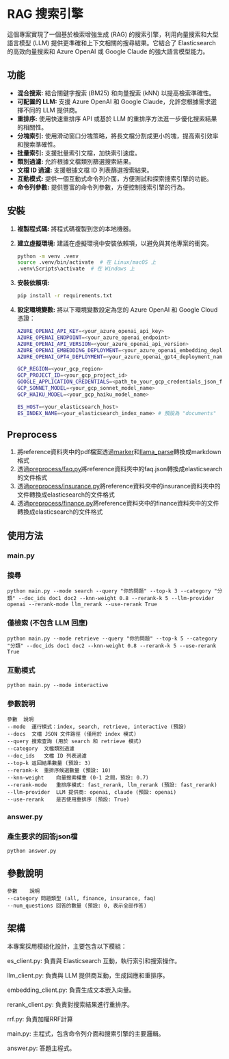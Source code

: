 # RAG 搜索引擎

這個專案實現了一個基於檢索增強生成 (RAG) 的搜索引擎，利用向量搜索和大型語言模型 (LLM) 提供更準確和上下文相關的搜尋結果。它結合了 Elasticsearch 的高效向量搜索和 Azure OpenAI 或 Google Claude 的強大語言模型能力。

## 功能

* **混合搜索:** 結合關鍵字搜索 (BM25) 和向量搜索 (kNN) 以提高檢索準確性。
* **可配置的 LLM:** 支援 Azure OpenAI 和 Google Claude，允許您根據需求選擇不同的 LLM 提供商。
* **重排序:** 使用快速重排序 API 或基於 LLM 的重排序方法進一步優化搜索結果的相關性。
* **分塊索引:** 使用滑动窗口分塊策略，將長文檔分割成更小的塊，提高索引效率和搜索準確性。
* **批量索引:** 支援批量索引文檔，加快索引速度。
* **類別過濾:** 允許根據文檔類別篩選搜索結果。
* **文檔 ID 過濾:** 支援根據文檔 ID 列表篩選搜索結果。
* **互動模式:** 提供一個互動式命令列介面，方便測試和探索搜索引擎的功能。
* **命令列參數:** 提供豐富的命令列參數，方便控制搜索引擎的行為。


## 安裝

1.  **複製程式碼:** 將程式碼複製到您的本地機器。
2.  **建立虛擬環境:** 建議在虛擬環境中安裝依賴項，以避免與其他專案的衝突。

    ```bash
    python -m venv .venv
    source .venv/bin/activate  # 在 Linux/macOS 上
    .venv\Scripts\activate  # 在 Windows 上
    ```
3.  **安裝依賴項:**

    ```bash
    pip install -r requirements.txt
    ```

4.  **設定環境變數:** 將以下環境變數設定為您的 Azure OpenAI 和 Google Cloud  憑證：

    ```bash
    AZURE_OPENAI_API_KEY=<your_azure_openai_api_key>
    AZURE_OPENAI_ENDPOINT=<your_azure_openai_endpoint>
    AZURE_OPENAI_API_VERSION=<your_azure_openai_api_version>
    AZURE_OPENAI_EMBEDDING_DEPLOYMENT=<your_azure_openai_embedding_deployment_name>
    AZURE_OPENAI_GPT4_DEPLOYMENT=<your_azure_openai_gpt4_deployment_name>

    GCP_REGION=<your_gcp_region>
    GCP_PROJECT_ID=<your_gcp_project_id>
    GOOGLE_APPLICATION_CREDENTIALS=<path_to_your_gcp_credentials_json_file>
    GCP_SONNET_MODEL=<your_gcp_sonnet_model_name>
    GCP_HAIKU_MODEL=<your_gcp_haiku_model_name>

    ES_HOST=<your_elasticsearch_host> 
    ES_INDEX_NAME=<your_elasticsearch_index_name> # 預設為 "documents"
    ```

## Preprocess

1. 將reference資料夾中的pdf檔案透過[marker](https://github.com/VikParuchuri/marker)和[llama_parse](https://github.com/run-llama/llama_parse)轉換成markdown格式
2. 透過[preprocess/faq.py](./preprocess/faq.py)將reference資料夾中的faq.json轉換成elasticsearch的文件格式
3. 透過[preprocess/insurance.py](./preprocess/insurance.py)將reference資料夾中的insurance資料夾中的文件轉換成elasticsearch的文件格式
4. 透過[preprocess/finance.py](./preprocess/finance.py)將reference資料夾中的finance資料夾中的文件轉換成elasticsearch的文件格式


## 使用方法

### main.py

### 搜尋
```
python main.py --mode search --query "你的問題" --top-k 3 --category "分類" --doc_ids doc1 doc2 --knn-weight 0.8 --rerank-k 5 --llm-provider openai --rerank-mode llm_rerank --use-rerank True 
```

### 僅檢索 (不包含 LLM 回應)
```
python main.py --mode retrieve --query "你的問題" --top-k 5 --category "分類" --doc_ids doc1 doc2 --knn-weight 0.8 --rerank-k 5 --use-rerank True
```

### 互動模式
```
python main.py --mode interactive
```

### 參數說明
```
參數	說明
--mode	運行模式：index, search, retrieve, interactive (預設)
--docs	文檔 JSON 文件路徑 (僅用於 index 模式)
--query	搜索查詢 (用於 search 和 retrieve 模式)
--category	文檔類別過濾
--doc_ids	文檔 ID 列表過濾
--top-k	返回結果數量 (預設: 3)
--rerank-k	重排序候選數量 (預設: 10)
--knn-weight	向量搜索權重 (0-1 之間，預設: 0.7)
--rerank-mode	重排序模式: fast_rerank, llm_rerank (預設: fast_rerank)
--llm-provider	LLM 提供商: openai, claude (預設: openai)
--use-rerank	是否使用重排序 (預設: True)
```

### answer.py

### 產生要求的回答json檔
```
python answer.py 
```

## 參數說明
```
參數    說明
--category 問題類型 (all, finance, insurance, faq)
--num_questions 回答的數量 (預設: 0, 表示全部作答) 
```

## 架構
本專案採用模組化設計，主要包含以下模組：

es_client.py: 負責與 Elasticsearch 互動，執行索引和搜索操作。

llm_client.py: 負責與 LLM 提供商互動，生成回應和重排序。

embedding_client.py: 負責生成文本嵌入向量。

rerank_client.py: 負責對搜索結果進行重排序。

rrf.py: 負責加權RRF計算

main.py: 主程式，包含命令列介面和搜索引擎的主要邏輯。

answer.py: 答題主程式。
